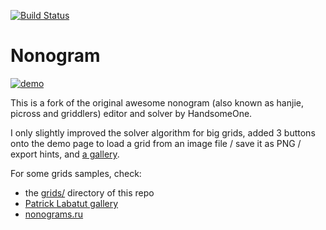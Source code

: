[![Build Status](https://travis-ci.com/Lucas-C/Nonogram.svg?branch=master)](https://travis-ci.com/Lucas-C/Nonogram)

# Nonogram

[![demo](http://i.imgur.com/XRs3jk7.gif)](https://Lucas-C.github.io/Nonogram)

This is a fork of the original awesome nonogram (also known as hanjie, picross and griddlers) editor and solver by HandsomeOne.

I only slightly improved the solver algorithm for big grids,
added 3 buttons onto the demo page to load a grid from an image file / save it as PNG / export hints,
and [a gallery](https://Lucas-C.github.io/Nonogram/gallery.html).

For some grids samples, check:
- the [grids/](grids/) directory of this repo
- [Patrick Labatut gallery](http://www.normalesup.org/~labatut/IK3/)
- [nonograms.ru](https://www.nonograms.ru/nonograms/size/small)
